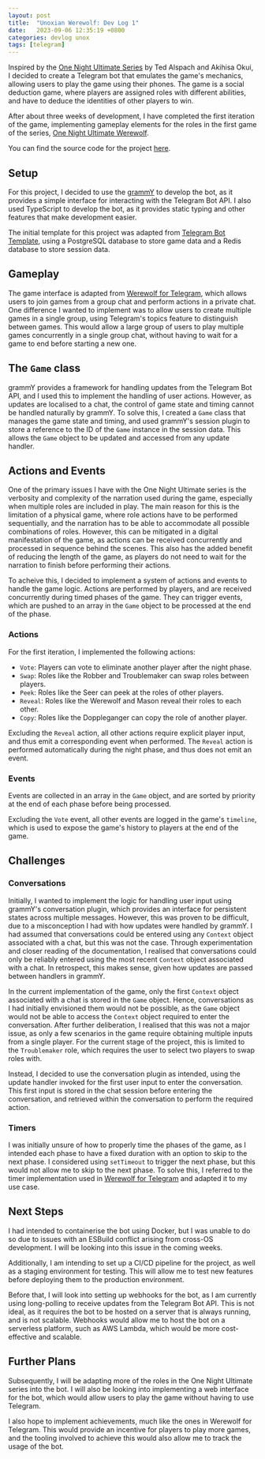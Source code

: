 ```yaml
---
layout: post
title:  "Unoxian Werewolf: Dev Log 1"
date:   2023-09-06 12:35:19 +0800
categories: devlog unox
tags: [telegram]
---
```

Inspired by the [One Night Ultimate Series](https://beziergames.com/collections/one-night-ultimate-werewolf) by Ted Alspach and Akihisa Okui, I decided to create a Telegram bot that emulates the game's mechanics, allowing users to play the game using their phones. The game is a social deduction game, where players are assigned roles with different abilities, and have to deduce the identities of other players to win. 

<!--more-->

After about three weeks of development, I have completed the first iteration of the game, implementing gameplay elements for the roles in the first game of the series, [One Night Ultimate Werewolf](https://beziergames.com/products/one-night-ultimate-werewolf).

You can find the source code for the project [here](https://github.com/shaunnope/unoxwolf).

## Setup
For this project, I decided to use the [grammY](https://grammy.dev/) to develop the bot, as it provides a simple interface for interacting with the Telegram Bot API. I also used TypeScript to develop the bot, as it provides static typing and other features that make development easier.

The initial template for this project was adapted from [Telegram Bot Template](https://github.com/bot-base/telegram-bot-template), using a PostgreSQL database to store game data and a Redis database to store session data.

## Gameplay
The game interface is adapted from [Werewolf for Telegram](https://github.com/GreyWolfDev/Werewolf), which allows users to join games from a group chat and perform actions in a private chat. One difference I wanted to implement was to allow users to create multiple games in a single group, using Telegram's topics feature to distinguish between games. This would allow a large group of users to play multiple games concurrently in a single group chat, without having to wait for a game to end before starting a new one.

## The `Game` class
grammY provides a framework for handling updates from the Telegram Bot API, and I used this to implement the handling of user actions. However, as updates are localised to a chat, the control of game state and timing cannot be handled naturally by grammY. To solve this, I created a `Game` class that manages the game state and timing, and used grammY's session plugin to store a reference to the ID of the `Game` instance in the session data. This allows the `Game` object to be updated and accessed from any update handler.

## Actions and Events
One of the primary issues I have with the One Night Ultimate series is the verbosity and complexity of the narration used during the game, especially when multiple roles are included in play. The main reason for this is the limitation of a physical game, where role actions have to be performed sequentially, and the narration has to be able to accommodate all possible combinations of roles. However, this can be mitigated in a digital manifestation of the game, as actions can be received concurrently and processed in sequence behind the scenes. This also has the added benefit of reducing the length of the game, as players do not need to wait for the narration to finish before performing their actions.

To acheive this, I decided to implement a system of actions and events to handle the game logic. Actions are performed by players, and are received concurrently during timed phases of the game.
They can trigger events, which are pushed to an array in the `Game` object to be processed at the end of the phase.

### Actions
For the first iteration, I implemented the following actions:
- `Vote`: Players can vote to eliminate another player after the night phase.
- `Swap`: Roles like the Robber and Troublemaker can swap roles between players.
- `Peek`: Roles like the Seer can peek at the roles of other players.
- `Reveal`: Roles like the Werewolf and Mason reveal their roles to each other.
- `Copy`: Roles like the Doppleganger can copy the role of another player.

Excluding the `Reveal` action, all other actions require explicit player input, and thus emit a corresponding event when performed. The `Reveal` action is performed automatically during the night phase, and thus does not emit an event.

### Events
Events are collected in an array in the `Game` object, and are sorted by priority at the end of each phase before being processed.

Excluding the `Vote` event, all other events are logged in the game's `timeline`, which is used to expose the game's history to players at the end of the game.

## Challenges
### Conversations
Initially, I wanted to implement the logic for handling user input using grammY's conversation plugin, which provides an interface for persistent states across multiple messages. However, this was proven to be difficult, due to a misconception I had with how updates were handled by grammY. I had assumed that conversations could be entered using any `Context` object associated with a chat, but this was not the case. Through experimentation and closer reading of the documentation, I realised that conversations could only be reliably entered using the most recent `Context` object associated with a chat. In retrospect, this makes sense, given how updates are passed between handlers in grammY.

In the current implementation of the game, only the first `Context` object associated with a chat is stored in the `Game` object. Hence, conversations as I had initially envisioned them would not be possible, as the `Game` object would not be able to access the `Context` object required to enter the conversation. After further deliberation, I realised that this was not a major issue, as only a few scenarios in the game require obtaining multiple inputs from a single player. For the current stage of the project, this is limited to the `Troublemaker` role, which requires the user to select two players to swap roles with. 

Instead, I decided to use the conversation plugin as intended, using the update handler invoked for the first user input to enter the conversation. This first input is stored in the chat session before entering the conversation, and retrieved within the conversation to perform the required action.

### Timers
I was initially unsure of how to properly time the phases of the game, as I intended each phase to have a fixed duration with an option to skip to the next phase. I considered using `setTimeout` to trigger the next phase, but this would not allow me to skip to the next phase. To solve this, I referred to the timer implementation used in [Werewolf for Telegram](https://github.com/GreyWolfDev/Werewolf) and adapted it to my use case.


## Next Steps
I had intended to containerise the bot using Docker, but I was unable to do so due to issues with an ESBuild conflict arising from cross-OS development. I will be looking into this issue in the coming weeks.

Additionally, I am intending to set up a CI/CD pipeline for the project, as well as a staging environment for testing. This will allow me to test new features before deploying them to the production environment.

Before that, I will look into setting up webhooks for the bot, as I am currently using long-polling to receive updates from the Telegram Bot API. This is not ideal, as it requires the bot to be hosted on a server that is always running, and is not scalable. Webhooks would allow me to host the bot on a serverless platform, such as AWS Lambda, which would be more cost-effective and scalable.

## Further Plans
Subsequently, I will be adapting more of the roles in the One Night Ultimate series into the bot. I will also be looking into implementing a web interface for the bot, which would allow users to play the game without having to use Telegram. 

I also hope to implement achievements, much like the ones in Werewolf for Telegram. This would provide an incentive for players to play more games, and the tooling involved to achieve this would also allow me to track the usage of the bot.
